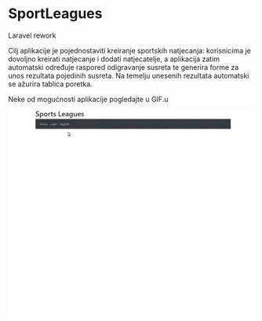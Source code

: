# SportLeagues
Laravel rework

Cilj aplikacije je pojednostaviti kreiranje sportskih natjecanja: korisnicima je dovoljno
kreirati natjecanje i dodati natjecatelje, a aplikacija zatim automatski određuje raspored odigravanje
susreta te generira forme za unos rezultata pojedinih susreta. Na temelju unesenih rezultata automatski
se ažurira tablica poretka.

Neke od mogućnosti aplikacije pogledajte u GIF.u

![](SL2.gif)
